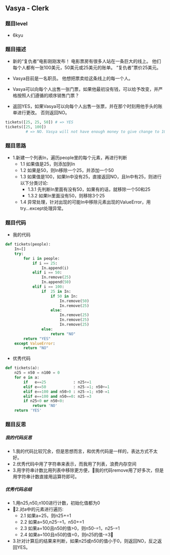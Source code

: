 ## Vasya - Clerk
### 题目level
* 6kyu

### 题目描述
* 新的“复仇者”电影刚刚发布！ 电影票房有很多人站在一条巨大的线上。 他们每个人都有一张100美元，50美元或25美元的账单。 “复仇者”票价25美元。

* Vasya目前是一名职员。 他想把票卖给这条线上的每一个人。

* Vasya可以向每个人出售一张门票，如果他最初没有钱，可以给予改变，并严格按照人们遵循的顺序销售门票？

* 返回YES，如果Vasya可以向每个人出售一张票，并在那个时刻用他手头的账单进行更改。 否则返回NO。

```python
tickets([25, 25, 50]) # => YES
tickets([25, 100])
         # => NO. Vasya will not have enough money to give change to 100 dollars
```

### 题目思路
* 1.新建一个列表In，遍历people里的每个元素，再进行判断
  * 1.1 如果值是25，则添加到In
  * 1.2 如果是50，则In移除一个25，并添加一个50
  * 1.3 如果值是100，如果In中没有25，直接返回NO，且In中有25，则进行以下分类讨论:
    * 1.3.1 先判断In里面有没有50，如果有的话，就移除一个50和25
    * 1.3.2 如果In里面没有50，则移除3个25
  * 1.4 异常处理，针对出现的可能In中移除元素出现的ValueError，用try...except处理异常。

### 题目代码
* 我的代码
```python
def tickets(people):
    In=[]
    try:
        for i in people:
            if i == 25:
                In.append(i)
            elif i == 50:
                In.remove(25)
                In.append(50)
            elif i == 100:
                if  25 in In:
                    if 50 in In:
                        In.remove(50)
                        In.remove(25)
                    else:
                        In.remove(25)
                        In.remove(25)
                        In.remove(25)
                else:
                    return "NO"
        return "YES"
    except ValueError:
        return "NO"
```
* 优秀代码
```python
def tickets(a):
    n25 = n50 = n100 = 0
    for e in a:
        if   e==25            : n25+=1
        elif e==50            : n25-=1; n50+=1
        elif e==100 and n50>0 : n25-=1; n50-=1
        elif e==100 and n50==0: n25-=3
        if n25<0 or n50<0:
            return 'NO'
    return 'YES'
```
### 题目反思
##### 我的代码反思
* 1.我的代码比较冗余，但是思想而言，和优秀代码是一样的，表达方式不太好。
* 2.优秀代码中用了字符串来表示，而我用了列表，浪费内存空间
* 3.用字符串计数比用列表中移除更方便，我的代码remove用了好多次，但是用字符串计数直接用运算符即可。

##### 优秀代码总结
* 1.用n25,n50,n100进行计数，初始化值都为0
* 2.对a中的元素进行遍历:
  * 2.1 如果a=25，则n25+=1
  * 2.2 如果a=50,n25-=1，n50+=1
  * 2.3 如果a=100且n50的值>0，则n50-=1，n25-=1
  * 2.4 如果a=100且n50的值=0，则n25的值-=3
* 3.针对计算后的结果来判断，如果n25或n50的值小于0，则返回NO，反之返回YES。
